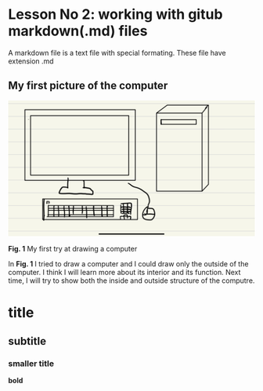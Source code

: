 # Lesson No 2: working with gitub markdown(.md) files

A markdown file is a text file with special formating. These file have extension .md

## My first picture of the computer

![](IMG_D29FCAF50ACA-1.jpeg)


**Fig. 1** My first try at drawing a computer

In **Fig. 1** I tried to draw a computer and I could draw only the outside of the computer. I think I will learn more about its interior and its function. Next time, I will try to show both the inside and outside structure of the computre.

# title
## subtitle
### smaller title
**bold**

